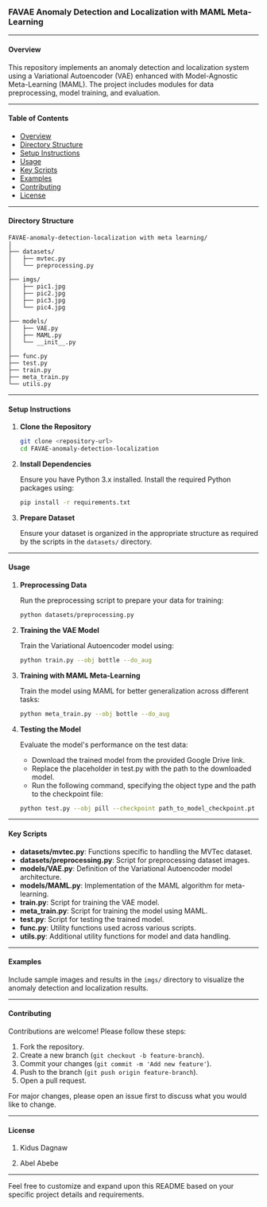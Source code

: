 ### FAVAE Anomaly Detection and Localization with MAML Meta-Learning

---

#### Overview

This repository implements an anomaly detection and localization system using a Variational Autoencoder (VAE) enhanced with Model-Agnostic Meta-Learning (MAML). The project includes modules for data preprocessing, model training, and evaluation.

---

#### Table of Contents

- [Overview](#overview)
- [Directory Structure](#directory-structure)
- [Setup Instructions](#setup-instructions)
- [Usage](#usage)
- [Key Scripts](#key-scripts)
- [Examples](#examples)
- [Contributing](#contributing)
- [License](#license)

---

#### Directory Structure

```
FAVAE-anomaly-detection-localization with meta learning/
│
├── datasets/
│   ├── mvtec.py
│   └── preprocessing.py
│
├── imgs/
│   ├── pic1.jpg
│   ├── pic2.jpg
│   ├── pic3.jpg
│   └── pic4.jpg
│
├── models/
│   ├── VAE.py
│   ├── MAML.py
│   └── __init__.py
│
├── func.py
├── test.py
├── train.py
├── meta_train.py
└── utils.py
```

---

#### Setup Instructions

1. **Clone the Repository**

    ```sh
    git clone <repository-url>
    cd FAVAE-anomaly-detection-localization
    ```

2. **Install Dependencies**

    Ensure you have Python 3.x installed. Install the required Python packages using:

    ```sh
    pip install -r requirements.txt
    ```


3. **Prepare Dataset**

    Ensure your dataset is organized in the appropriate structure as required by the scripts in the `datasets/` directory.

---

#### Usage

1. **Preprocessing Data**

    Run the preprocessing script to prepare your data for training:

    ```sh
    python datasets/preprocessing.py
    ```

2. **Training the VAE Model**

    Train the Variational Autoencoder model using:

    ```sh
    python train.py --obj bottle --do_aug
    ```

3. **Training with MAML Meta-Learning**

    Train the model using MAML for better generalization across different tasks:

    ```sh
    python meta_train.py --obj bottle --do_aug
    ```

4. **Testing the Model**

    Evaluate the model's performance on the test data:

     -  Download the trained model from the provided Google Drive link.
     +  Replace the placeholder in test.py with the path to the downloaded model.
     * Run the following command, specifying the object type and the path to the checkpoint file:

    ```sh
    python test.py --obj pill --checkpoint path_to_model_checkpoint.pt

    ```

---

#### Key Scripts

- **datasets/mvtec.py**: Functions specific to handling the MVTec dataset.
- **datasets/preprocessing.py**: Script for preprocessing dataset images.
- **models/VAE.py**: Definition of the Variational Autoencoder model architecture.
- **models/MAML.py**: Implementation of the MAML algorithm for meta-learning.
- **train.py**: Script for training the VAE model.
- **meta_train.py**: Script for training the model using MAML.
- **test.py**: Script for testing the trained model.
- **func.py**: Utility functions used across various scripts.
- **utils.py**: Additional utility functions for model and data handling.

---

#### Examples

Include sample images and results in the `imgs/` directory to visualize the anomaly detection and localization results.

---

#### Contributing

Contributions are welcome! Please follow these steps:

1. Fork the repository.
2. Create a new branch (`git checkout -b feature-branch`).
3. Commit your changes (`git commit -m 'Add new feature'`).
4. Push to the branch (`git push origin feature-branch`).
5. Open a pull request.

For major changes, please open an issue first to discuss what you would like to change.

---

#### License

1. Kidus Dagnaw 

2. Abel Abebe

---

Feel free to customize and expand upon this README based on your specific project details and requirements.
